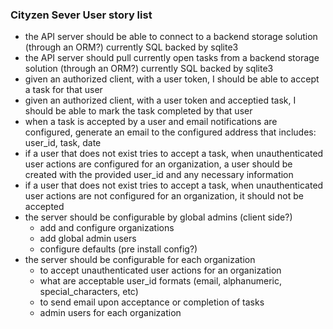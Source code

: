### Cityzen Sever User story list
- the API server should be able to connect to a backend storage solution (through an ORM?) currently SQL backed by sqlite3
- the API server should pull currently open tasks from a backend storage solution (through an ORM?) currently SQL backed by sqlite3
- given an authorized client, with a user token, I should be able to accept a task for that user
- given an authorized client, with a user token and acceptied task, I should be able to mark the task completed by that user
- when a task is accepted by a user and email notifications are configured, generate an email to the configured address that includes: user_id, task, date
- if a user that does not exist tries to accept a task, when unauthenticated user actions are configured for an organization, a user should be created with the provided user_id and any necessary information 
- if a user that does not exist tries to accept a task, when unauthenticated user actions are not configured for an organization, it should not be accepted
- the server should be configurable by global admins (client side?)
    - add and configure organizations
    - add global admin users
    - configure defaults (pre install config?)
- the server should be configurable for each organization
    - to accept unauthenticated user actions for an organization
    - what are acceptable user_id formats (email, alphanumeric, special_characters, etc)
    - to send email upon acceptance or completion of tasks
    - admin users for each organization